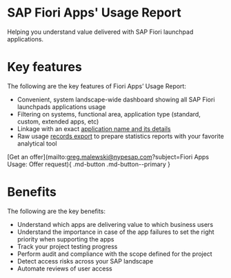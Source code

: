 # SAP Fiori Apps' Usage Report
Helping you understand value delivered with SAP Fiori launchpad applications.

# Key features
The following are the key features of Fiori Apps’ Usage Report:

-   Convenient, system landscape-wide dashboard showing all SAP Fiori launchpads applications usage 
-   Filtering on systems, functional area, application type (standard, custom, extended apps, etc)
-   Linkage with an exact [application name and its details](2020/FPS01/app-ids.md)
-   Raw usage [records export](2020/FPS01/recexp.md) to prepare statistics reports with your favorite analytical tool

[Get an offer](mailto:greg.malewski@nypesap.com?subject=Fiori Apps Usage: Offer request){ .md-button .md-button--primary }
# Benefits
The following are the key benefits:

-   Understand which apps are delivering value to which business users
-   Understand the importance in case of the app failures to set the right priority when supporting the apps
-   Track your project testing progress
-   Perform audit and compliance with the scope defined for the project
-   Detect access risks across your SAP landscape
-   Automate reviews of user access